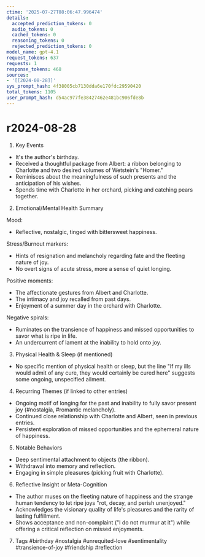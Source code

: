 ```yaml
---
ctime: '2025-07-27T08:06:47.996474'
details:
  accepted_prediction_tokens: 0
  audio_tokens: 0
  cached_tokens: 0
  reasoning_tokens: 0
  rejected_prediction_tokens: 0
model_name: gpt-4.1
request_tokens: 637
requests: 1
response_tokens: 468
sources:
- '[[2024-08-28]]'
sys_prompt_hash: 4f38005cb7130dda6e170fdc29590420
total_tokens: 1105
user_prompt_hash: d54ac977fe38427462e481bc906fde8b
---
```

# r2024-08-28

1. Key Events
- It's the author's birthday.
- Received a thoughtful package from Albert: a ribbon belonging to Charlotte and two desired volumes of Wetstein's "Homer."
- Reminisces about the meaningfulness of such presents and the anticipation of his wishes.
- Spends time with Charlotte in her orchard, picking and catching pears together.

2. Emotional/Mental Health Summary

Mood:
- Reflective, nostalgic, tinged with bittersweet happiness.

Stress/Burnout markers:
- Hints of resignation and melancholy regarding fate and the fleeting nature of joy.
- No overt signs of acute stress, more a sense of quiet longing.

Positive moments:
- The affectionate gestures from Albert and Charlotte.
- The intimacy and joy recalled from past days.
- Enjoyment of a summer day in the orchard with Charlotte.

Negative spirals:
- Ruminates on the transience of happiness and missed opportunities to savor what is ripe in life.
- An undercurrent of lament at the inability to hold onto joy.

3. Physical Health & Sleep (if mentioned)
- No specific mention of physical health or sleep, but the line "If my ills would admit of any cure, they would certainly be cured here" suggests some ongoing, unspecified ailment.

4. Recurring Themes (if linked to other entries)
- Ongoing motif of longing for the past and inability to fully savor present joy (#nostalgia, #romantic melancholy).
- Continued close relationship with Charlotte and Albert, seen in previous entries.
- Persistent exploration of missed opportunities and the ephemeral nature of happiness.

5. Notable Behaviors
- Deep sentimental attachment to objects (the ribbon).
- Withdrawal into memory and reflection.
- Engaging in simple pleasures (picking fruit with Charlotte).

6. Reflective Insight or Meta-Cognition
- The author muses on the fleeting nature of happiness and the strange human tendency to let ripe joys "rot, decay, and perish unenjoyed."
- Acknowledges the visionary quality of life's pleasures and the rarity of lasting fulfillment.
- Shows acceptance and non-complaint ("I do not murmur at it") while offering a critical reflection on missed enjoyments.

7. Tags
#birthday #nostalgia #unrequited-love #sentimentality #transience-of-joy #friendship #reflection
